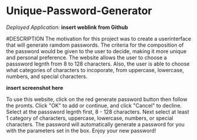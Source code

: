 # Unique-Password-Generator
*Deployed Application:* ****insert weblink from Github****

#DESCRIPTION
The motivation for this project was to create a userinterface that will generate ramdom passwords. The criteria for the composition of the password would be given to the user to decide, making it more unique and personal preference. The website allows the user to choose a passsword legnth from 8 to 128 characters. Also, the user is able to choose what categories of characters to incoporate, from uppercase, lowercase, numbers, and special characters. 

****insert screenshot here****

To use this website, click on the red generate password button then follow the promts. Click "OK" to add or continue, and click "Cancel" to decline. Select at the passsword legnth first, 8 - 128 characters. Next select at least 1 category of characters, uppercase, lowercase, numbers, or special characters. The password will automatically generate a password for you with the parameters set in the box. Enjoy your new password!


 
